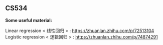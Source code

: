 ## CS534

**Some useful material:**

Linear regression < 线性回归 > : https://zhuanlan.zhihu.com/p/72513104
Logistic regression < 逻辑回归 > : https://zhuanlan.zhihu.com/p/74874291
